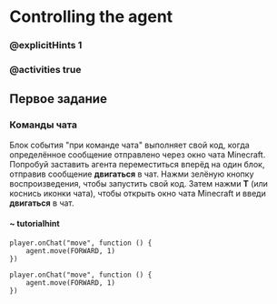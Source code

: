 # Controlling the agent

### @explicitHints 1

### @activities true

## Первое задание

### Команды чата

Блок события "при команде чата" выполняет свой код, когда определённое сообщение отправлено через окно чата Minecraft. Попробуй заставить агента переместиться вперёд на один блок, отправив сообщение **двигаться** в чат.
Нажми зелёную кнопку воспроизведения, чтобы запустить свой код. Затем нажми **T** (или коснись иконки чата), чтобы открыть окно чата Minecraft и введи **двигаться** в чат.

#### ~ tutorialhint


```blocks
player.onChat("move", function () {
    agent.move(FORWARD, 1)
})
```

```template
player.onChat("move", function () {
    agent.move(FORWARD, 1)
})
```
